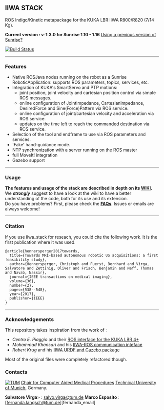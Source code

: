 ## IIWA STACK
ROS Indigo/Kinetic metapackage for the KUKA LBR IIWA R800/R820 (7/14 Kg).

**Current version : v-1.3.0 for Sunrise 1.10 - 1.16**
[Using a previous version of Sunrise?](https://github.com/SalvoVirga/iiwa_stack/wiki/FAQ#which-version-of-sunriseossunrise-workbench-is-supported)    

[![Build Status](https://travis-ci.org/SalvoVirga/iiwa_stack.svg?branch=master)](https://travis-ci.org/SalvoVirga/iiwa_stack)
___
### Features
- Native ROSJava nodes running on the robot as a Sunrise RoboticApplication: supports ROS parameters, topics, services, etc.
- Integration of KUKA's SmartServo and PTP motions:
  - joint position, joint velocity and cartesian position control via simple ROS messages. 
  - online configuration of JointImpedance, CartesianImpedance, DesiredForce and Sine(Force)Pattern via ROS service.
  - online configuration of joint/cartesian velocity and acceleration via ROS service.
  - updates on the time left to reach the commanded destination via ROS service.
- Selection of the tool and endframe to use via ROS parameters and services.
- 'Fake' hand-guidance mode.
- NTP synchronization with a server running on the ROS master
- full MoveIt! integration
- Gazebo support

___
### Usage
__The features and usage of the stack are described in depth on its  [WIKI][8].__  
We **_strongly_** suggest to have a look at the wiki to have a better understanding of the code, both for its use and its extension.     
Do you have problems? First, please check the [**FAQs**](https://github.com/SalvoVirga/iiwa_stack/wiki/FAQ). Issues or emails are always welcome!

___
### Citation

If you use iiwa_stack for reseach, you could cite the following work. It is the first publication where it was used.

    @article{hennersperger2017towards,
      title={Towards MRI-based autonomous robotic US acquisitions: a first feasibility study},
      author={Hennersperger, Christoph and Fuerst, Bernhard and Virga, Salvatore and Zettinig, Oliver and Frisch, Benjamin and Neff, Thomas and Navab, Nassir},
      journal={IEEE transactions on medical imaging},
      volume={36},
      number={2},
      pages={538--548},
      year={2017},
      publisher={IEEE}
    }

___
### Acknowledgements
This repository takes inspiration from the work of :
- _Centro E. Piaggio_ and their [ROS interface for the KUKA LBR 4+][1]
- _Mohammad Khansari_ and his [IIWA-ROS communication inteface][2] 
- _Robert Krug_ and his [IIWA URDF and Gazebo package][7]      

Most of the original files were completely refactored though.


### Contacts

[![TUM](http://campar.in.tum.de/files/goeblr/TUM_Web_Logo_blau.png "TUM Logo")](http://tum.de)
[Chair for Computer Aided Medical Procedures](http://campar.in.tum.de/)
[Technical University of Munich](www.tum.de), Germany.

<b>Salvatore Virga</b>> : [salvo.virga@tum.de][salvo_email]
<b>Marco Esposito</b> : [fernanda.langsch@tum.de][fernanda_email]

[salvo_email]: salvo.virga@tum.de
[marco_email]: marco.esposito@tum.de

[1]: https://github.com/CentroEPiaggio/kuka-lwr
[2]: https://bitbucket.org/khansari/iiwa.git
[3]: https://bitbucket.org/khansari/iiwa/src/c4578460d79d5d24f58bf94bd97fb6cb0b6f280f/msg/IIWAMsg.msg
[4]: https://bitbucket.org/khansari/iiwa/wiki/Home
[5]: https://bitbucket.org/khansari/iiwa/src/c4578460d79d5d24f58bf94bd97fb6cb0b6f280f/JavaNode/?at=master
[6]: http://git.lcsr.jhu.edu/cgrauma1/kuka_iiwa_shared
[7]: https://github.com/rtkg/lbr_iiwa
[8]: https://github.com/SalvoVirga/iiwa_stack/wiki
